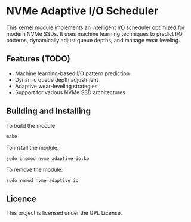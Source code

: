 # NVMe Adaptive I/O Scheduler

This kernel module implements an intelligent I/O scheduler optimized for modern NVMe SSDs. It uses machine learning techniques to predict I/O patterns, dynamically adjust queue depths, and manage wear leveling.

## Features (TODO)

- Machine learning-based I/O pattern prediction
- Dynamic queue depth adjustment
- Adaptive wear-leveling strategies
- Support for various NVMe SSD architectures

## Building and Installing

To build the module:

`make`

To install the module:

`sudo insmod nvme_adaptive_io.ko`

To remove the module:

`sudo rmmod nvme_adaptive_io`

## Licence 
This project is licensed under the GPL License.


